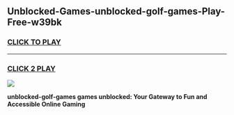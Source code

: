 
## Unblocked-Games-unblocked-golf-games-Play-Free-w39bk
<h3>
<a href="https://premium76.site?title=unblocked-golf-games&ref=10A">CLICK TO PLAY</a></h3>
<hr>

<h3>
<a href="https://premium76.site?title=unblocked-golf-games&ref=10A">CLICK 2 PLAY</a>
  
</h3>

<a href="https://premium76.site?title=unblocked-golf-games&ref=10A"><img src="https://clearcache.store/games.png"></a>


**unblocked-golf-games games unblocked: Your Gateway to Fun and Accessible Online Gaming**
